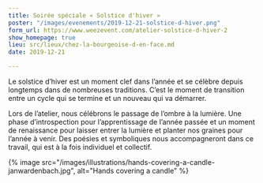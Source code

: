 ```yaml
---
title: Soirée spéciale « Solstice d'hiver »
poster: "/images/evenements/2019-12-21-solstice-d-hiver.png"
form_url: https://www.weezevent.com/atelier-solstice-d-hiver-2
show_homepage: true
lieu: src/lieux/chez-la-bourgeoise-d-en-face.md
date: 2019-12-21

---
```

Le solstice d’hiver est un moment clef dans l’année et se célèbre depuis longtemps dans de nombreuses traditions. C’est le moment de transition entre un cycle qui se termine et un nouveau qui va démarrer.

Lors de l’atelier, nous célébrons le passage de l’ombre à la lumière. Une phase d’introspection pour l’apprentissage de l’année passée et un moment de renaissance pour laisser entrer la lumière et planter nos graines pour l’année à venir. Des poésies et symboliques nous accompagneront dans ce travail, qui est à la fois individuel et collectif.

{% image src="/images/illustrations/hands-covering-a-candle-janwardenbach.jpg", alt="Hands covering a candle" %}